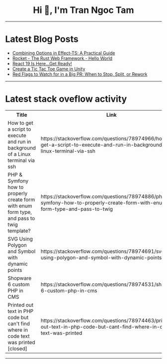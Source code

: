 <h1 align="center">Hi 👋, I'm Tran Ngoc Tam</h1>

---

# Latest Blog Posts 
<!-- BLOG-POST-LIST:START -->
- [Combining Options in Effect-TS: A Practical Guide](https://dev.to/almaclaine/combining-options-in-effect-ts-a-practical-guide-1gha)
- [Rocket - The Rust Web Framework - Hello World](https://dev.to/francescoxx/rocket-the-rust-web-framework-hello-world-31po)
- [React 19 Is Here...Get Ready!](https://dev.to/travislramos/react-19-is-hereget-ready-36da)
- [Create a Tic Tac Toe Game in Unity](https://dev.to/marufhow/create-a-tic-tac-toe-game-in-unity-2lnb)
- [Red Flags to Watch for in a Big PR: When to Stop, Split, or Rework](https://dev.to/jetthoughts/red-flags-to-watch-for-in-a-big-pr-when-to-stop-split-or-rework-1lgb)
<!-- BLOG-POST-LIST:END -->

---

# Latest stack oveflow activity
<table>
  <tr><th>Title</th><th>Link</th></tr>
  <!-- STACKOVERFLOW:START --><tr><td>How to get a script to execute and run in background of a Linux terminal via ssh</td><td>https://stackoverflow.com/questions/78974966/how-to-get-a-script-to-execute-and-run-in-background-of-a-linux-terminal-via-ssh</td></tr><tr><td>PHP &amp; Symfony how to properly create form with enum form type, and pass to twig template?</td><td>https://stackoverflow.com/questions/78974886/php-symfony-how-to-properly-create-form-with-enum-form-type-and-pass-to-twig</td></tr><tr><td>SVG Using Polygon and Symbol with dynamic points</td><td>https://stackoverflow.com/questions/78974691/svg-using-polygon-and-symbol-with-dynamic-points</td></tr><tr><td>Shopware 6 custom PHP in CMS</td><td>https://stackoverflow.com/questions/78974531/shopware-6-custom-php-in-cms</td></tr><tr><td>Printed out text in PHP code but can&#39;t find where in code text was printed [closed]</td><td>https://stackoverflow.com/questions/78974463/printed-out-text-in-php-code-but-cant-find-where-in-code-text-was-printed</td></tr><!-- STACKOVERFLOW:END -->
</table>

---


